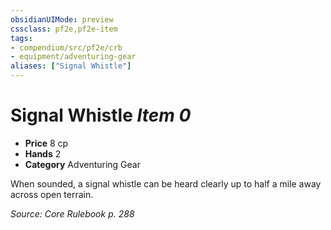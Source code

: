 ```yaml
---
obsidianUIMode: preview
cssclass: pf2e,pf2e-item
tags:
- compendium/src/pf2e/crb
- equipment/adventuring-gear
aliases: ["Signal Whistle"]
---
```

# Signal Whistle *Item 0*  

- **Price** 8 cp
- **Hands** 2
- **Category** Adventuring Gear

When sounded, a signal whistle can be heard clearly up to half a mile away across open terrain.

*Source: Core Rulebook p. 288*